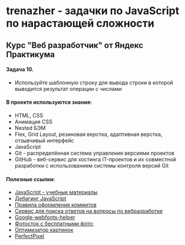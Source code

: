 # trenazher - задачки по JavaScript по нарастающей сложности

## Курс "Веб разработчик" от Яндекс Практикума

#### Задача 10. 
* Используйте шаблонную строку для вывода строки в которой выводится результат операции с числами


#### В проекте используются знания:
* HTML, CSS
* Анимация CSS
* Nested БЭМ
* Flex, Grid Layout, резиновая верстка, адаптивная верстка, отзывчивый интерфейс
* JavaScript
* Git - распределённая система управления версиями проектов
* GitHub - веб-сервис для хостинга IT-проектов и их совместной разработки с использованием системы контроля версий Git

#### Полезные ссылки:
* [JavaScript - учебные материалы](https://developer.mozilla.org/ru/docs/Web/JavaScript)
* [Дебагинг JavaScript](https://developer.mozilla.org/ru/docs/Web/JavaScript/Reference/Global_Objects/Error)
* [Правила оформления коммитов](https://praktikum.yandex.ru/learn/web/courses/35d951a1-b62c-4a96-96ac-a8118657fad0/sprints/3753/topics/69f49b9d-7d5c-41f4-8938-e81fee61e549/lessons/4fcc091e-e8f2-4a6e-8cad-de34038b438b/)
* [Сервис для поиска ответов на вопросы по вебразработке](https://stackoverflow.com/)
* [Google-webfonts-helper](https://google-webfonts-helper.herokuapp.com/fonts)
* [Фотосток с бесплатными фото;](https://unsplash.com/)
* [Оптимизатор картинок](https://tinypng.com/)
* [PerfectPixel](https://www.welldonecode.com/perfectpixel/)
